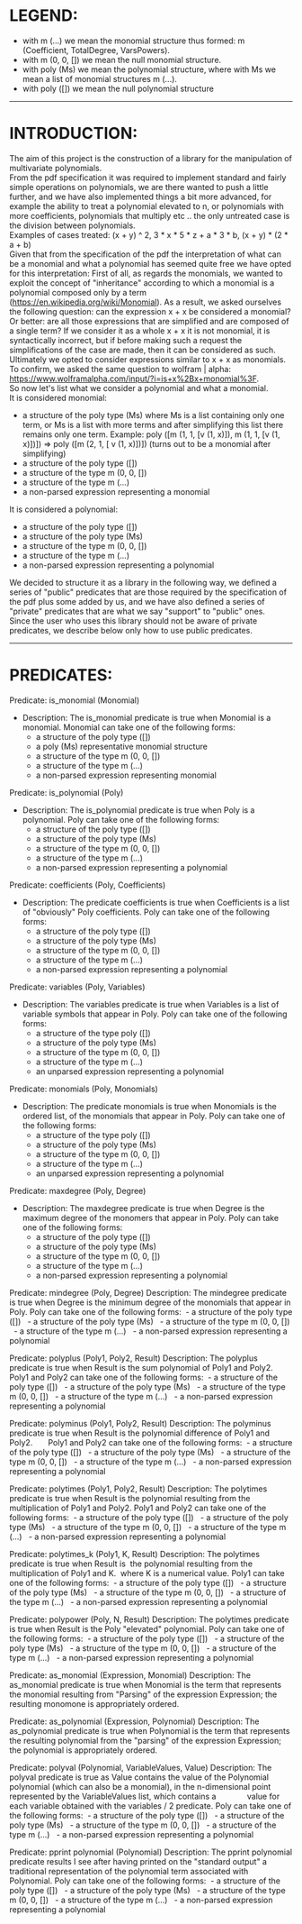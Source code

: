 # LEGEND:

* with m (...) we mean the monomial structure thus formed: m (Coefficient, TotalDegree, VarsPowers).
* with m (0, 0, []) we mean the null monomial structure.
* with poly (Ms) we mean the polynomial structure, where with Ms we mean a list of monomial structures m (...).
* with poly ([]) we mean the null polynomial structure

----------------------------------------------------------------------------------------------

# INTRODUCTION:

The aim of this project is the construction of a library for the manipulation of multivariate polynomials.  
From the pdf specification it was required to implement standard and fairly simple operations on polynomials, we are there
wanted to push a little further, and we have also implemented things a bit more advanced, for example the ability to treat a polynomial elevated to n, or polynomials with more coefficients, polynomials that multiply etc ..
the only untreated case is the division between polynomials.  
Examples of cases treated: (x + y) ^ 2, 3 * x * 5 * z + a * 3 * b, (x + y) * (2 * a + b)  
Given that from the specification of the pdf the interpretation of what can be a monomial and what a polynomial has seemed quite free
we have opted for this interpretation:
First of all, as regards the monomials, we wanted to exploit the concept of "inheritance" according to which a monomial is a polynomial composed only by a term (https://en.wikipedia.org/wiki/Monomial).
As a result, we asked ourselves the following question:
can the expression x + x be considered a monomial? Or better:
are all those expressions that are simplified and are composed of a single term?
If we consider it as a whole x + x it is not monomial, it is syntactically incorrect, but if before making such a request the simplifications of the case are made, then it can be considered as such.
Ultimately we opted to consider expressions similar to x + x as monomials.  
To confirm, we asked the same question to wolfram | alpha:
https://www.wolframalpha.com/input/?i=is+x%2Bx+monomial%3F.  
So now let's list what we consider a polynomial and what a monomial.  
It is considered monomial:

* a structure of the poly type (Ms) where Ms is a list containing only one term, or Ms is a list with more terms and after simplifying this list there remains only one term. Example: poly ([m (1, 1, [v (1, x)]), m (1, 1, [v (1, x)])]) => poly ([m (2, 1, [ v (1, x)])]) (turns out to be a monomial after simplifying)
* a structure of the poly type ([])
* a structure of the type m (0, 0, [])
* a structure of the type m (...)
* a non-parsed expression representing a monomial

It is considered a polynomial:

* a structure of the poly type ([])
* a structure of the poly type (Ms)
* a structure of the type m (0, 0, [])
* a structure of the type m (...)
* a non-parsed expression representing a polynomial

We decided to structure it as a library in the following way, we defined a series of "public" predicates that are those required by the specification of the pdf plus some added by us, and we have also defined a series of "private" predicates that are what we say
"support" to "public" ones.  
Since the user who uses this library should not be aware of private predicates, we describe below only how to use public predicates.

-------------------------------------------------- --------------------------------------------

# PREDICATES:
Predicate: is_monomial (Monomial)

* Description: The is_monomial predicate is true when Monomial is a monomial. Monomial can take one of the following forms:
    * a structure of the poly type ([])
    * a poly (Ms) representative monomial structure
    * a structure of the type m (0, 0, [])
    * a structure of the type m (...)
    * a non-parsed expression representing monomial

Predicate: is_polynomial (Poly)

* Description: The is_polynomial predicate is true when Poly is a polynomial. Poly can take one of the following forms:
    * a structure of the poly type ([])
    * a structure of the poly type (Ms)
    * a structure of the type m (0, 0, [])
    * a structure of the type m (...)
    * a non-parsed expression representing a polynomial

Predicate: coefficients (Poly, Coefficients)

* Description: The predicate coefficients is true when Coefficients is a list of "obviously" Poly coefficients. Poly can take one of the following forms:
    * a structure of the poly type ([])
    * a structure of the poly type (Ms)
    * a structure of the type m (0, 0, [])
    * a structure of the type m (...)
    * a non-parsed expression representing a polynomial    
	      
Predicate: variables (Poly, Variables)

* Description: The variables predicate is true when Variables is a list of variable symbols that appear in Poly. Poly can take one of the following forms:
    * a structure of the type poly ([])
    * a structure of the poly type (Ms)
    * a structure of the type m (0, 0, [])
    * a structure of the type m (...)
    * an unparsed expression representing a polynomial

Predicate: monomials (Poly, Monomials)

* Description: The predicate monomials is true when Monomials is the ordered list, of the monomials that appear in Poly. Poly can take one of the following forms:
    * a structure of the type poly ([])
    * a structure of the poly type (Ms)
    * a structure of the type m (0, 0, [])
    * a structure of the type m (...)
    * an unparsed expression representing a polynomial

Predicate: maxdegree (Poly, Degree)

* Description: The maxdegree predicate is true when Degree is the maximum degree of the monomers that appear in Poly. Poly can take one of the following forms:
    * a structure of the poly type ([])
    * a structure of the poly type (Ms)
    * a structure of the type m (0, 0, [])
    * a structure of the type m (...)
    * a non-parsed expression representing a polynomial

Predicate: mindegree (Poly, Degree)
Description: The mindegree predicate is true when Degree is the minimum degree of the monomials that appear in Poly.
Poly can take one of the following forms:
 - a structure of the poly type ([])
  - a structure of the poly type (Ms)
  - a structure of the type m (0, 0, [])
  - a structure of the type m (...)
  - a non-parsed expression representing a polynomial

Predicate: polyplus (Poly1, Poly2, Result)
Description: The polyplus predicate is true when Result is the sum polynomial of Poly1 and Poly2.
Poly1 and Poly2 can take one of the following forms:
 - a structure of the poly type ([])
  - a structure of the poly type (Ms)
  - a structure of the type m (0, 0, [])
  - a structure of the type m (...)
  - a non-parsed expression representing a polynomial

Predicate: polyminus (Poly1, Poly2, Result)
Description: The polyminus predicate is true when Result is the polynomial difference of Poly1 and Poly2.
      Poly1 and Poly2 can take one of the following forms:
 - a structure of the poly type ([])
  - a structure of the poly type (Ms)
  - a structure of the type m (0, 0, [])
  - a structure of the type m (...)
  - a non-parsed expression representing a polynomial

Predicate: polytimes (Poly1, Poly2, Result)
Description: The polytimes predicate is true when Result is the polynomial
resulting from the multiplication of Poly1 and Poly2.
Poly1 and Poly2 can take one of the following forms:
 - a structure of the poly type ([])
  - a structure of the poly type (Ms)
  - a structure of the type m (0, 0, [])
  - a structure of the type m (...)
  - a non-parsed expression representing a polynomial

Predicate: polytimes_k (Poly1, K, Result)
Description: The polytimes predicate is true when Result is
 the polynomial resulting from the multiplication of Poly1 and K.
 where K is a numerical value.
Poly1 can take one of the following forms:
 - a structure of the poly type ([])
  - a structure of the poly type (Ms)
  - a structure of the type m (0, 0, [])
  - a structure of the type m (...)
  - a non-parsed expression representing a polynomial

Predicate: polypower (Poly, N, Result)
Description: The polytimes predicate is true when Result is the Poly "elevated" polynomial.
Poly can take one of the following forms:
 - a structure of the poly type ([])
  - a structure of the poly type (Ms)
  - a structure of the type m (0, 0, [])
  - a structure of the type m (...)
  - a non-parsed expression representing a polynomial

Predicate: as_monomial (Expression, Monomial)
Description: The as_monomial predicate is true when Monomial is the term that represents the monomial resulting from
"Parsing" of the expression Expression; the resulting monomone is appropriately ordered.

Predicate: as_polynomial (Expression, Polynomial)
Description: The as_polynomial predicate is true when Polynomial is the term that represents the resulting polynomial
from the "parsing" of the expression Expression; the polynomial is appropriately ordered.

Predicate: polyval (Polynomial, VariableValues, Value)
Description: The polyval predicate is true as Value contains the value of the Polynomial polynomial (which can also
be a monomial), in the n-dimensional point represented by the VariableValues ​​list, which contains a
             value for each variable obtained with the variables / 2 predicate.
Poly can take one of the following forms:
 - a structure of the poly type ([])
  - a structure of the poly type (Ms)
  - a structure of the type m (0, 0, [])
  - a structure of the type m (...)
  - a non-parsed expression representing a polynomial

Predicate: pprint polynomial (Polynomial)
Description: The pprint polynomial predicate results I see after having printed on the "standard output" a traditional representation of the polynomial term associated with Polynomial.
Poly can take one of the following forms:
 - a structure of the poly type ([])
  - a structure of the poly type (Ms)
  - a structure of the type m (0, 0, [])
  - a structure of the type m (...)
  - a non-parsed expression representing a polynomial